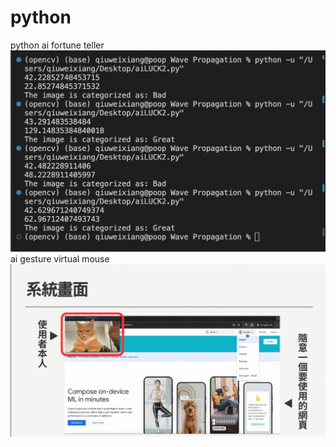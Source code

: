 # python
python
ai fortune teller
![poop](aiLUCK2.png)
ai gesture virtual mouse
![poop](gesturemouse.png)
